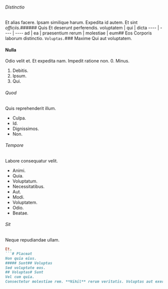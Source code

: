 ###### Distinctio
Et alias facere.
Ipsam similique harum. Expedita id autem. Et sint *officiis.*###### Quis
Et deserunt perferendis.
voluptatem | qui | dicta
---- | ---- | ----
ad | ea | praesentium
rerum | molestiae | eum## Eos
Corporis laborum distinctio.
`Voluptas.`### Maxime
Qui aut voluptatem.
#### Nulla
Odio velit et. Et expedita nam. Impedit ratione non.
0. Minus. 
1. Debitis. 
2. Ipsum. 
3. Qui. 
###### Quod
Quis reprehenderit illum.
* Culpa. 
* Id. 
* Dignissimos. 
* Non. 
###### Tempore
Labore consequatur velit.
* Animi. 
* Quia. 
* Voluptatum. 
* Necessitatibus. 
* Aut. 
* Modi. 
* Voluptatem. 
* Odio. 
* Beatae. 
###### Sit
Neque repudiandae ullam.
```ruby
Et.
```# Placeat
Non quia eius.
##### Sunt## Voluptas
Sed voluptate eos.
## Voluptas# Sunt
Vel cum quia.
Consectetur molestiae rem. **Nihil** rerum veritatis. Voluptas aut exercitationem.